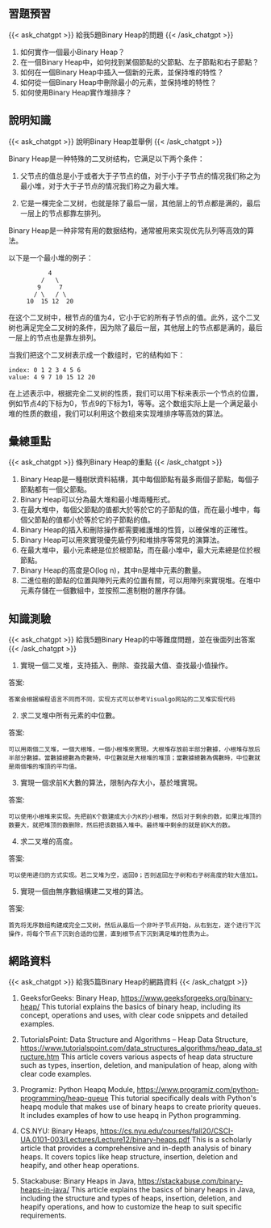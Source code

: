 ## 習題預習
{{< ask_chatgpt >}}
給我5題Binary Heap的問題
{{< /ask_chatgpt >}}



1. 如何實作一個最小Binary Heap？
2. 在一個Binary Heap中，如何找到某個節點的父節點、左子節點和右子節點？
3. 如何在一個Binary Heap中插入一個新的元素，並保持堆的特性？
4. 如何從一個Binary Heap中刪除最小的元素，並保持堆的特性？
5. 如何使用Binary Heap實作堆排序？   

## 說明知識
{{< ask_chatgpt >}}
說明Binary Heap並舉例
{{< /ask_chatgpt >}}



Binary Heap是一种特殊的二叉树结构，它满足以下两个条件：

1. 父节点的值总是小于或者大于子节点的值，对于小于子节点的情况我们称之为最小堆，对于大于子节点的情况我们称之为最大堆。

2. 它是一棵完全二叉树，也就是除了最后一层，其他层上的节点都是满的，最后一层上的节点都靠左排列。

Binary Heap是一种非常有用的数据结构，通常被用来实现优先队列等高效的算法。

以下是一个最小堆的例子：

```
           4
         /   \
        9     7
       / \   / \
     10  15 12  20
```

在这个二叉树中，根节点的值为4，它小于它的所有子节点的值。此外，这个二叉树也满足完全二叉树的条件，因为除了最后一层，其他层上的节点都是满的，最后一层上的节点也是靠左排列。

当我们把这个二叉树表示成一个数组时，它的结构如下：

```
index: 0 1 2 3 4 5 6
value: 4 9 7 10 15 12 20
```

在上述表示中，根据完全二叉树的性质，我们可以用下标来表示一个节点的位置，例如节点4的下标为0，节点9的下标为1，等等。这个数组实际上是一个满足最小堆的性质的数组，我们可以利用这个数组来实现堆排序等高效的算法。   

## 彙總重點
{{< ask_chatgpt >}}
條列Binary Heap的重點
{{< /ask_chatgpt >}}



1. Binary Heap是一種樹狀資料結構，其中每個節點有最多兩個子節點，每個子節點都有一個父節點。
2. Binary Heap可以分為最大堆和最小堆兩種形式。
3. 在最大堆中，每個父節點的值都大於等於它的子節點的值，而在最小堆中，每個父節點的值都小於等於它的子節點的值。
4. Binary Heap的插入和刪除操作都需要維護堆的性質，以確保堆的正確性。
5. Binary Heap可以用來實現優先級佇列和堆排序等常見的演算法。
6. 在最大堆中，最小元素總是位於根節點，而在最小堆中，最大元素總是位於根節點。
7. Binary Heap的高度是O(log n)，其中n是堆中元素的數量。
8. 二進位樹的節點的位置與陣列元素的位置有關，可以用陣列來實現堆。在堆中元素存儲在一個數組中，並按照二進制樹的層序存儲。   

## 知識測驗
{{< ask_chatgpt >}}
給我5題Binary Heap的中等難度問題，並在後面列出答案
{{< /ask_chatgpt >}}



1. 實現一個二叉堆，支持插入、刪除、查找最大值、查找最小值操作。

答案:
```
答案会根据编程语言不同而不同，实现方式可以参考Visualgo网站的二叉堆实现代码
```


2. 求二叉堆中所有元素的中位數。

答案:
```
可以用兩個二叉堆，一個大根堆，一個小根堆來實現。大根堆存放前半部分數據，小根堆存放后半部分數據。當數據總數為奇數時，中位數就是大根堆的堆頂；當數據總數為偶數時，中位數就是兩個堆的堆頂的平均值。
```


3. 實現一個求前K大數的算法，限制內存大小，基於堆實現。

答案:
```
可以使用小根堆来实现。先把前K个数建成大小为K的小根堆，然后对于剩余的数，如果比堆顶的数要大，就把堆顶的数删除，然后把该数插入堆中。最终堆中剩余的就是前K大的数。
```

4. 求二叉堆的高度。

答案:
```
可以使用递归的方式实现。若二叉堆为空，返回0；否则返回左子树和右子树高度的较大值加1。
```


5. 實現一個由無序數組構建二叉堆的算法。

答案:
```
首先将无序数组构建成完全二叉树，然后从最后一个非叶子节点开始，从右到左，逐个进行下沉操作，将每个节点下沉到合适的位置，直到根节点下沉到满足堆的性质为止。
```   

## 網路資料
{{< ask_chatgpt >}}
給我5篇Binary Heap的網路資料
{{< /ask_chatgpt >}}



1. GeeksforGeeks: Binary Heap, https://www.geeksforgeeks.org/binary-heap/
This tutorial explains the basics of binary heap, including its concept, operations and uses, with clear code snippets and detailed examples.

2. TutorialsPoint: Data Structure and Algorithms – Heap Data Structure, https://www.tutorialspoint.com/data_structures_algorithms/heap_data_structure.htm
This article covers various aspects of heap data structure such as types, insertion, deletion, and manipulation of heap, along with clear code examples.

3. Programiz: Python Heapq Module, https://www.programiz.com/python-programming/heap-queue
This tutorial specifically deals with Python's heapq module that makes use of binary heaps to create priority queues. It includes examples of how to use heapq in Python programming.

4. CS.NYU: Binary Heaps, https://cs.nyu.edu/courses/fall20/CSCI-UA.0101-003/Lectures/Lecture12/binary-heaps.pdf
This is a scholarly article that provides a comprehensive and in-depth analysis of binary heaps. It covers topics like heap structure, insertion, deletion and heapify, and other heap operations.

5. Stackabuse: Binary Heaps in Java, https://stackabuse.com/binary-heaps-in-java/
This article explains the basics of binary heaps in Java, including the structure and types of heaps, insertion, deletion, and heapify operations, and how to customize the heap to suit specific requirements.   

